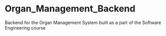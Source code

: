 # Organ_Management_Backend
Backend for the Organ Management System built as a part of the Software Engineering course
